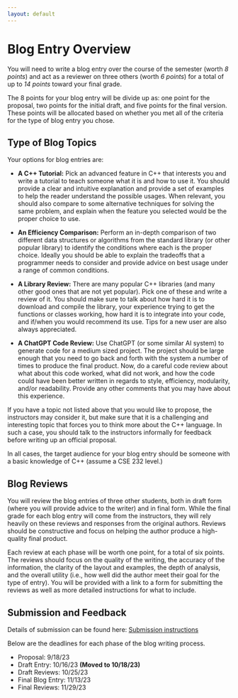 ```yaml
---
layout: default
---
```


# Blog Entry Overview

You will need to write a blog entry over the course of the semester (worth *8 points*) and act as a reviewer on three others (worth *6 points*) for a total of up to *14 points* toward your final grade.

The 8 points for your blog entry will be divide up as: one point for the proposal, two points for the initial draft, and five points for the final version.  These points will be allocated based on whether you met all of the criteria for the type of blog entry you chose.

## Type of Blog Topics

Your options for blog entries are:

+ **A C++ Tutorial:** Pick an advanced feature in C++ that interests you and write a tutorial to teach someone what it is and how to use it.  You should provide a clear and intuitive explanation and provide a set of examples to help the reader understand the possible usages.  When relevant, you should also compare to some alternative techniques for solving the same problem, and explain when the feature you selected would be the proper choice to use.

+ **An Efficiency Comparison:** Perform an in-depth comparison of two different data structures or algorithms from the standard library (or other popular library) to identify the conditions where each is the proper choice.  Ideally you should be able to explain the tradeoffs that a programmer needs to consider and provide advice on best usage under a range of common conditions.

+ **A Library Review:** There are many popular C++ libraries (and many other good ones that are not yet popular).  Pick one of these and write a review of it.  You should make sure to talk about how hard it is to download and compile the library, your experience trying to get the functions or classes working, how hard it is to integrate into your code, and if/when you would recommend its use.  Tips for a new user are also always appreciated.

+ **A ChatGPT Code Review:** Use ChatGPT (or some similar AI system) to generate code for a medium sized project.  The project should be large enough that you need to go back and forth with the system a number of times to produce the final product.  Now, do a careful code review about what about this code worked, what did not work, and how the code could have been better written in regards to style, efficiency, modularity, and/or readability.  Provide any other comments that you may have about this experience.

If you have a topic not listed above that you would like to propose, the instructors may consider it, but make sure that it is a challenging and interesting topic that forces you to think more about the C++ language.  In such a case, you should talk to the instructors informally for feedback before writing up an official proposal.

In all cases, the target audience for your blog entry should be someone with a basic knowledge of C++ (assume a CSE 232 level.)

## Blog Reviews

You will review the blog entries of three other students, both in draft form (where you will provide advice to the writer) and in final form.  While the final grade for each blog entry will come from the instructors, they will rely heavily on these reviews and responses from the original authors.  Reviews should be constructive and focus on helping the author produce a high-quality final product.

Each review at each phase will be worth one point, for a total of six points.  The reviews should focus on the quality of the writing, the accuracy of the information, the clarity of the layout and examples, the depth of analysis, and the overall utility (i.e., how well did the author meet their goal for the type of entry).  You will be provided with a link to a form for submitting the reviews as well as more detailed instructions for what to include.

## Submission and Feedback
Details of submission can be found here: [Submission instructions](blogpost_submissions.html)

Below are the deadlines for each phase of the blog writing process.
+ Proposal: 9/18/23
+ Draft Entry: 10/16/23 **(Moved to 10/18/23)**
+ Draft Reviews: 10/25/23
+ Final Blog Entry: 11/13/23
+ Final Reviews: 11/29/23
